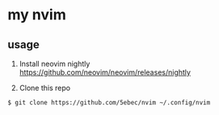 # my nvim
## usage
1. Install neovim nightly  
https://github.com/neovim/neovim/releases/nightly

2. Clone this repo
```bash
$ git clone https://github.com/5ebec/nvim ~/.config/nvim
```
